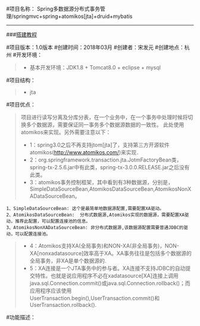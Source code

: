 
#项目名称： Spring多数据源分布式事务管理/springmvc+spring+atomikos[jta]+druid+mybatis

------

###[搭建教程](https://blog.csdn.net/zmx729618/article/details/54344296)

#项目版本：1.0版本
#创建时间：2018年03月
#创建者：宋发元
#创建地点：杭州
#开发环境：

> * 基本开发环境：JDK1.8 + Tomcat8.0 + eclipse + mysql

#项目结构：

> * jta

#项目优点：

>项目进行读写分离及分库分表，在一个业务中，在一个事务中处理时候将切换多个数据源，需要保证同一事务多个数据源数据的一致性。
>此处使用atomikos来实现。另外需要注意以下：
> * 1：spring3.0之后不再支持jtom[jta]了，支持第三方开源软件atomikos(http://www.atomikos.com/)来实现． 
> * 2：org.springframework.transaction.jta.JotmFactoryBean类，spring-tx-2.5.6.jar中有此类，spring-tx-3.0.0.RELEASE.jar之后没有此类。
> * 3：atomikos事务控制框架，其中看到有3种数据源，分别是，SimpleDataSourceBean,AtomikosDataSourceBean,AtomikosNonXADataSourceBean。

	1、SimpleDataSourceBean: 这个是最简单地数据源配置,需要配置XA驱动。
	2、AtomikosDataSourceBean:  分布式数据源,Atomikos实现的数据源，需要配置XA驱动，推荐此配置，可以配置连接池的信息。
	3、AtomikosNonXADataSourceBean: 非分布式数据源,该数据源配置需要普通JDBC的驱动，可以配置连接池。

> * 4：Atomikos支持XA(全局事务)和NON-XA(非全局事务)，NON-XA[nonxadatasource]效率高于XA。XA事务往往是包括多个数据源的全局事务，非XA是单个数据源的.
> * 5：XA连接是一个JTA事务中的参与者。XA连接不支持JDBC的自动提交特性。也就是说应用程序不必在xadatasource[XA]连接上调用java.sql.Connection.commit()或java.sql.Connection.rollback()；而应用程序应该使用UserTransaction.begin(),UserTransaction.commit()和UserTransaction.rollback().
	
#功能描述：


